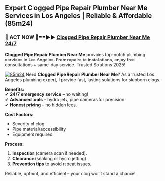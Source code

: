 ## Expert Clogged Pipe Repair Plumber Near Me Services in Los Angeles | Reliable & Affordable (85m24)  

<h3>🚿 ACT NOW 🌟==►► <a href="https://tinyurl.com/2ne6vx2x" rel="nofollow">Clogged Pipe Repair Plumber Near Me 24/7</a></h3>

**Clogged Pipe Repair Plumber Near Me** provides top-notch plumbing services in Los Angeles. From repairs to installations, enjoy free consultations + same-day service. Trusted Solutions 2025!

[![85m24](https://i.imgur.com/4PFF4AK.jpeg)](https://tinyurl.com/2ne6vx2x)
Need **Clogged Pipe Repair Plumber Near Me**? As a trusted Los Angeles plumbing expert, I provide fast, lasting solutions for stubborn clogs.  

**Benefits:**  
✔ **24/7 emergency service** – no waiting!  
✔ **Advanced tools** – hydro jets, pipe cameras for precision.  
✔ **Honest pricing** – no hidden fees.  

**Cost Factors:**  
- Severity of clog  
- Pipe material/accessibility  
- Equipment required  

**Process:**  
1. **Inspection** (camera scan if needed).  
2. **Clearance** (snaking or hydro jetting).  
3. **Prevention tips** to avoid repeat issues.  

Reliable, upfront, and efficient – your clog won’t stand a chance!